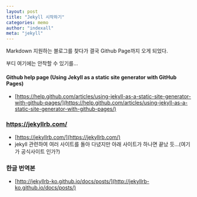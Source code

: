 ```yaml
---
layout: post
title: "Jekyll 시작하기"
categories: memo
author: "indexall"
meta: "jekyll"
---
```


Markdown 지원하는 블로그를 찾다가 결국 Github Page까지 오게 되었다.

부디 여기에는 안착할 수 있기를...

#### Github help page (Using Jekyll as a static site generator with GitHub Pages)
* [https://help.github.com/articles/using-jekyll-as-a-static-site-generator-with-github-pages/](https://help.github.com/articles/using-jekyll-as-a-static-site-generator-with-github-pages/)

### https://jekyllrb.com/
* [https://jekyllrb.com/](https://jekyllrb.com/)
* jekyll 관련하여 여러 사이트를 돌아 다녔지만 아래 사이트가 하나면 끝났 듯...(여기가 공식사이트 인가?)

### 한글 번역본
* [http://jekyllrb-ko.github.io/docs/posts/](http://jekyllrb-ko.github.io/docs/posts/)
